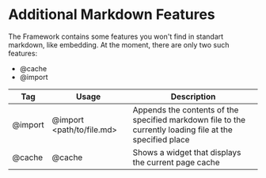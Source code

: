 # Additional Markdown Features

The Framework contains some features you won't find in standart markdown, like embedding. At the moment, there are only two such features:

* @cache
* @import

|Tag|Usage|Description|
|---|-----|-----------|
|@import|@import <path/to/file.md>|Appends the contents of the specified markdown file to the currently loading file at the specified place|
|@cache|@cache|Shows a widget that displays the current page cache|
